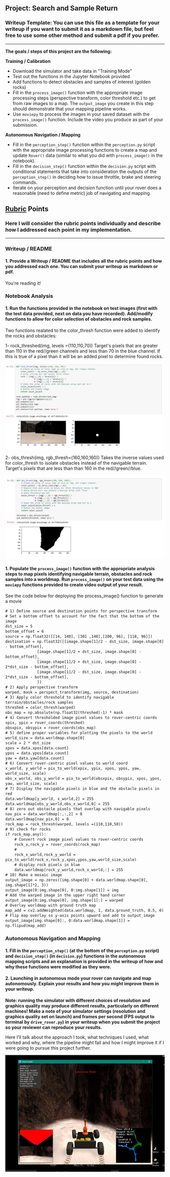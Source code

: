 ## Project: Search and Sample Return
### Writeup Template: You can use this file as a template for your writeup if you want to submit it as a markdown file, but feel free to use some other method and submit a pdf if you prefer.

---


**The goals / steps of this project are the following:**  

**Training / Calibration**  

* Download the simulator and take data in "Training Mode"
* Test out the functions in the Jupyter Notebook provided
* Add functions to detect obstacles and samples of interest (golden rocks)
* Fill in the `process_image()` function with the appropriate image processing steps (perspective transform, color threshold etc.) to get from raw images to a map.  The `output_image` you create in this step should demonstrate that your mapping pipeline works.
* Use `moviepy` to process the images in your saved dataset with the `process_image()` function.  Include the video you produce as part of your submission.

**Autonomous Navigation / Mapping**

* Fill in the `perception_step()` function within the `perception.py` script with the appropriate image processing functions to create a map and update `Rover()` data (similar to what you did with `process_image()` in the notebook). 
* Fill in the `decision_step()` function within the `decision.py` script with conditional statements that take into consideration the outputs of the `perception_step()` in deciding how to issue throttle, brake and steering commands. 
* Iterate on your perception and decision function until your rover does a reasonable (need to define metric) job of navigating and mapping.  



## [Rubric](https://review.udacity.com/#!/rubrics/916/view) Points
### Here I will consider the rubric points individually and describe how I addressed each point in my implementation.  

---
### Writeup / README

#### 1. Provide a Writeup / README that includes all the rubric points and how you addressed each one.  You can submit your writeup as markdown or pdf.  

You're reading it!

### Notebook Analysis
#### 1. Run the functions provided in the notebook on test images (first with the test data provided, next on data you have recorded). Add/modify functions to allow for color selection of obstacles and rock samples.

Two functions realated to the color_thresh function were added to identify the rocks and obstacles:

1- rock_threshed(img, levels =(110,110,70)) Target's pixels that are greater than 110 in the red//green channels and less than 70 in the blue channel. If this is true of a pixel than it will be an added pixel to determine found rocks. 

![alt text](images/rock_thresh_function.JPG)

2- obs_thresh(img, rgb_thresh=(160,160,160)) Takes the inverse values used for color_thresh to isolate obstacles instead of the navigable terrain. Target's pixels that are less than than 160 in the red//green//blue.

![alt text](images/obs_threshed.JPG)

#### 1. Populate the `process_image()` function with the appropriate analysis steps to map pixels identifying navigable terrain, obstacles and rock samples into a worldmap.  Run `process_image()` on your test data using the `moviepy` functions provided to create video output of your result. 

See the code below for deploying the process_image() function to generate a movie


    # 1) Define source and destination points for perspective transform
    # Set a bottom offset to account for the fact that the bottom of the image 
    dst_size = 5
    bottom_offset = 6
    source = np.float32([[14, 140], [301 ,140],[200, 96], [118, 96]])
    destination = np.float32([[image.shape[1]/2 - dst_size, image.shape[0] - bottom_offset],
                  [image.shape[1]/2 + dst_size, image.shape[0] - bottom_offset],
                  [image.shape[1]/2 + dst_size, image.shape[0] - 2*dst_size - bottom_offset], 
                  [image.shape[1]/2 - dst_size, image.shape[0] - 2*dst_size - bottom_offset],
                  ])
    # 2) Apply perspective transform
    warped, mask = perspect_transform(img, source, destination)
    # 3) Apply color threshold to identify navigable terrain/obstacles/rock samples
    threshed = color_thresh(warped)
    obs_map = np.absolute(np.float32(threshed)-1) * mask
    # 4) Convert thresholded image pixel values to rover-centric coords
    xpix, ypix = rover_coords(threshed)
    obsxpix, obsypix = rover_coords(obs_map)  
    # 5) define proper variables for plotting the pixels to the world
    world_size = data.worldmap.shape[0]
    scale = 2 * dst_size
    xpos = data.xpos[data.count]
    ypos = data.ypos[data.count]
    yaw = data.yaw[data.count]
    # 6) Convert rover-centric pixel values to world coord
    x_world, y_world = pix_to_world(xpix, ypix, xpos, ypos, yaw, world_size, scale)
    obs_x_world, obs_y_world = pix_to_world(obsxpix, obsypix, xpos, ypos, yaw, world_size, scale) 
    # 7) Display the navigable pixels in blue and the obstacle pixels in red  
    data.worldmap[y_world, x_world,2] = 255
    data.worldmap[obs_y_world,obs_x_world,0] = 255
    # 8) zero out obstacle pixels that overlap with navigable pixels 
    nav_pix = data.worldmap[:,:,2] > 0
    data.worldmap[nav_pix,0] = 0
    rock_map = rock_thresh(warped, levels =(110,110,50))
    # 9) check for rocks 
    if rock_map.any():
        # Convert rock image pixel values to rover-centric coords
        rock_x,rock_y = rover_coords(rock_map)
        #
        rock_x_world,rock_y_world = pix_to_world(rock_x,rock_y,xpos,ypos,yaw,world_size,scale)
        # display rock pixels in blue
        data.worldmap[rock_y_world,rock_x_world,:] = 255     
    # 10) Make a mosaic image
    output_image = np.zeros((img.shape[0] + data.worldmap.shape[0], img.shape[1]*2, 3))
    output_image[0:img.shape[0], 0:img.shape[1]] = img
    # Add the warped image in the upper right hand corner
    output_image[0:img.shape[0], img.shape[1]:] = warped
    # Overlay worldmap with ground truth map
    map_add = cv2.addWeighted(data.worldmap, 1, data.ground_truth, 0.5, 0)
    # Flip map overlay so y-axis points upward and add to output_image 
    output_image[img.shape[0]:, 0:data.worldmap.shape[1]] = np.flipud(map_add)

    

### Autonomous Navigation and Mapping

#### 1. Fill in the `perception_step()` (at the bottom of the `perception.py` script) and `decision_step()` (in `decision.py`) functions in the autonomous mapping scripts and an explanation is provided in the writeup of how and why these functions were modified as they were.


#### 2. Launching in autonomous mode your rover can navigate and map autonomously.  Explain your results and how you might improve them in your writeup.  

**Note: running the simulator with different choices of resolution and graphics quality may produce different results, particularly on different machines!  Make a note of your simulator settings (resolution and graphics quality set on launch) and frames per second (FPS output to terminal by `drive_rover.py`) in your writeup when you submit the project so your reviewer can reproduce your results.**

Here I'll talk about the approach I took, what techniques I used, what worked and why, where the pipeline might fail and how I might improve it if I were going to pursue this project further.  



![alt text](images/3_6.JPG)


